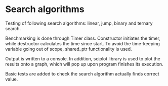# Search algorithms

Testing of following search algorithms: linear, jump, binary and ternary search.

Benchmarking is done through Timer class. Constructor initiates the timer, while destructor calculates the time since start. To avoid the time-keeping variable going out of scope, shared_ptr functionality is used.

Output is written to a console. In addition, sciplot library is used to plot the results onto a graph, which will pop up upon program finishes its execution.

Basic tests are added to check the search algorithm actually finds correct value.